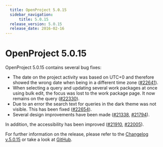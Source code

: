 ```yaml
---
  title: OpenProject 5.0.15
  sidebar_navigation:
      title: 5.0.15
  release_version: 5.0.15
  release_date: 2016-02-16
---
```



# OpenProject 5.0.15

OpenProject 5.0.15 contains several bug fixes:

  - The date on the project activity was based on UTC+0 and therefore
    showed the wrong date when being in a different time zone
    ([\#22641](https://community.openproject.org/work_packages/22641/activity)).
  - When selecting a query and updating several work packages at once
    using bulk edit, the focus was lost to the work package page. It now
    remains on the query
    ([\#22330](https://community.openproject.org/work_packages/22330/activity)).
  - Due to an error the search text for queries in the dark theme was
    not visible. This has been fixed
    ([\#22654](https://community.openproject.org/work_packages/22654)).
  - Several design improvements have been
    made ([\#21338](https://community.openproject.org/work_packages/21338/activity),
    [\#21794](https://community.openproject.org/work_packages/21794/activity)).

In addition, the accessibility has been improved
([\#21910](https://community.openproject.org/work_packages/21910/activity),
[\#22005](https://community.openproject.org/work_packages/22005/activity)).

For further information on the release, please refer to the [Changelog
v.5.0.15](https://community.openproject.org/versions/783) or take a look
at [GitHub](https://github.com/opf/openproject/tree/v5.0.15).

 


